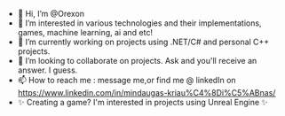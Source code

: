 - 👋 Hi, I’m @Orexon
- 👀 I’m interested in various technologies and their implementations, games, machine learning, ai and etc!
- 🌱 I’m currently working on projects using .NET/C# and personal C++ projects.
- 💞️ I’m looking to collaborate on projects. Ask and you'll receive an answer. I guess. 
- 📫 How to reach me : message me,or find me @ linkedIn on https://www.linkedin.com/in/mindaugas-kriau%C4%8Di%C5%ABnas/
- ✨ Creating a game? I'm interested in projects using Unreal Engine ✨
<!---
Orexon/Orexon is a ✨ special ✨ repository because its `README.md` (this file) appears on your GitHub profile.
You can click the Preview link to take a look at your changes.
--->
